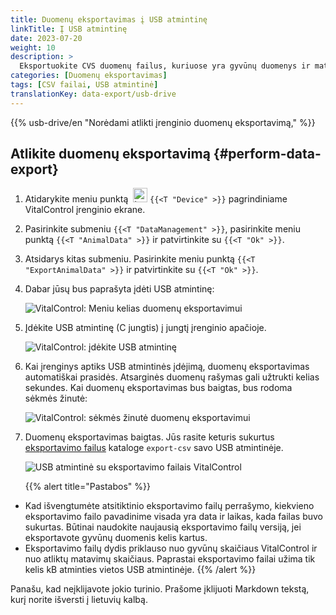 ```yaml
---
title: Duomenų eksportavimas į USB atmintinę
linkTitle: Į USB atmintinę
date: 2023-07-20
weight: 10
description: >
  Eksportuokite CVS duomenų failus, kuriuose yra gyvūnų duomenys ir matavimo vertės, saugomos VitalControl įrenginyje, į USB atmintinę.
categories: [Duomenų eksportavimas]
tags: [CSV failai, USB atmintinė]
translationKey: data-export/usb-drive
---
```

{{% usb-drive/en "Norėdami atlikti įrenginio duomenų eksportavimą," %}}

## Atlikite duomenų eksportavimą {#perform-data-export}

1. Atidarykite meniu punktą &nbsp;<img src="/icons/device.svg" width="23" align="bottom" alt="Įrenginys" /> `{{<T "Device" >}}` pagrindiniame VitalControl įrenginio ekrane.

2. Pasirinkite submeniu `{{<T "DataManagement" >}}`, pasirinkite meniu punktą `{{<T "AnimalData" >}}` ir patvirtinkite su `{{<T "Ok" >}}`.

3. Atsidarys kitas submeniu. Pasirinkite meniu punktą `{{<T "ExportAnimalData" >}}` ir patvirtinkite su `{{<T "Ok" >}}`.

4. Dabar jūsų bus paprašyta įdėti USB atmintinę:

   ![VitalControl: Meniu kelias duomenų eksportavimui](../images/data-export.png "Iškvieskite duomenų eksportavimą")

5. Įdėkite USB atmintinę (C jungtis) į jungtį įrenginio apačioje.

   ![VitalControl: įdėkite USB atmintinę](/images/firmware/update/plug-in-dual-usb-stick.svg "Įdėkite USB atmintinę")

6. Kai įrenginys aptiks USB atmintinės įdėjimą, duomenų eksportavimas automatiškai prasidės. Atsarginės duomenų rašymas gali užtrukti kelias sekundes. Kai duomenų eksportavimas bus baigtas, bus rodoma sėkmės žinutė:

   ![VitalControl: sėkmės žinutė duomenų eksportavimui](../images/success-data-export.png "Sėkmingas duomenų eksportavimas")

7. Duomenų eksportavimas baigtas. Jūs rasite keturis sukurtus [eksportavimo failus](../export-files/) kataloge `export-csv` savo USB atmintinėje.

   ![USB atmintinė su eksportavimo failais VitalControl](../images/export-files.png "Eksportavimo failai USB atmintinėje")

   {{% alert title="Pastabos" %}}
  - Kad išvengtumėte atsitiktinio eksportavimo failų perrašymo, kiekvieno eksportavimo failo pavadinime visada yra data ir laikas, kada failas buvo sukurtas. Būtinai naudokite naujausią eksportavimo failų versiją, jei eksportavote gyvūnų duomenis kelis kartus.
  - Eksportavimo failų dydis priklauso nuo gyvūnų skaičiaus VitalControl ir nuo atliktų matavimų skaičiaus. Paprastai eksportavimo failai užima tik kelis kB atminties vietos USB atmintinėje.
   {{% /alert %}}

Panašu, kad neįklijavote jokio turinio. Prašome įklijuoti Markdown tekstą, kurį norite išversti į lietuvių kalbą.
